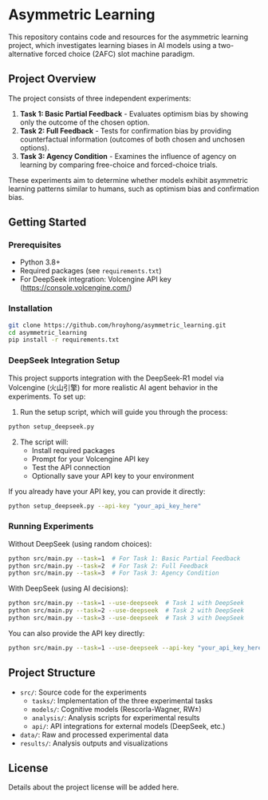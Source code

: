 # Asymmetric Learning

This repository contains code and resources for the asymmetric learning project, which investigates learning biases in AI models using a two-alternative forced choice (2AFC) slot machine paradigm.

## Project Overview

The project consists of three independent experiments:

1. **Task 1: Basic Partial Feedback** - Evaluates optimism bias by showing only the outcome of the chosen option.
2. **Task 2: Full Feedback** - Tests for confirmation bias by providing counterfactual information (outcomes of both chosen and unchosen options).
3. **Task 3: Agency Condition** - Examines the influence of agency on learning by comparing free-choice and forced-choice trials.

These experiments aim to determine whether models exhibit asymmetric learning patterns similar to humans, such as optimism bias and confirmation bias.

## Getting Started

### Prerequisites
- Python 3.8+
- Required packages (see `requirements.txt`)
- For DeepSeek integration: Volcengine API key (https://console.volcengine.com/)

### Installation
```bash
git clone https://github.com/hroyhong/asymmetric_learning.git
cd asymmetric_learning
pip install -r requirements.txt
```

### DeepSeek Integration Setup
This project supports integration with the DeepSeek-R1 model via Volcengine (火山引擎) for more realistic AI agent behavior in the experiments. To set up:

1. Run the setup script, which will guide you through the process:
```bash
python setup_deepseek.py
```

2. The script will:
   - Install required packages
   - Prompt for your Volcengine API key
   - Test the API connection
   - Optionally save your API key to your environment

If you already have your API key, you can provide it directly:
```bash
python setup_deepseek.py --api-key "your_api_key_here"
```

### Running Experiments
Without DeepSeek (using random choices):
```bash
python src/main.py --task=1  # For Task 1: Basic Partial Feedback
python src/main.py --task=2  # For Task 2: Full Feedback
python src/main.py --task=3  # For Task 3: Agency Condition
```

With DeepSeek (using AI decisions):
```bash
python src/main.py --task=1 --use-deepseek  # Task 1 with DeepSeek
python src/main.py --task=2 --use-deepseek  # Task 2 with DeepSeek
python src/main.py --task=3 --use-deepseek  # Task 3 with DeepSeek
```

You can also provide the API key directly:
```bash
python src/main.py --task=1 --use-deepseek --api-key "your_api_key_here"
```

## Project Structure
- `src/`: Source code for the experiments
  - `tasks/`: Implementation of the three experimental tasks
  - `models/`: Cognitive models (Rescorla-Wagner, RW±)
  - `analysis/`: Analysis scripts for experimental results
  - `api/`: API integrations for external models (DeepSeek, etc.)
- `data/`: Raw and processed experimental data
- `results/`: Analysis outputs and visualizations

## License

Details about the project license will be added here. 